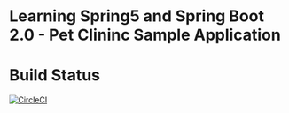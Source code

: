 
# Learning Spring5 and Spring Boot 2.0 - Pet Clininc Sample Application 


# Build Status

[![CircleCI](https://circleci.com/gh/takos78/sfg-pet-clininc.svg?style=svg)](https://circleci.com/gh/takos78/sfg-pet-clininc)


